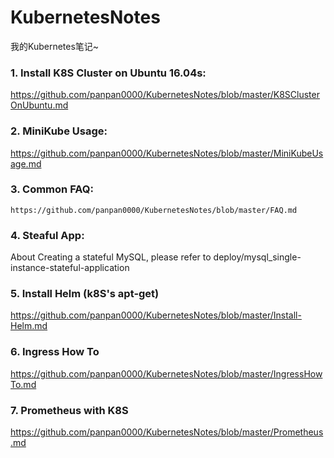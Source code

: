# KubernetesNotes

我的Kubernetes笔记~


### 1. Install K8S Cluster on Ubuntu 16.04s:
   https://github.com/panpan0000/KubernetesNotes/blob/master/K8SClusterOnUbuntu.md

   
### 2. MiniKube Usage: 
   https://github.com/panpan0000/KubernetesNotes/blob/master/MiniKubeUsage.md

### 3. Common FAQ:
    https://github.com/panpan0000/KubernetesNotes/blob/master/FAQ.md
   

### 4. Steaful App:
   About Creating a stateful MySQL, please refer to deploy/mysql_single-instance-stateful-application

### 5. Install Helm (k8S's apt-get)
   https://github.com/panpan0000/KubernetesNotes/blob/master/Install-Helm.md
   
### 6. Ingress How To
   https://github.com/panpan0000/KubernetesNotes/blob/master/IngressHowTo.md
   
### 7. Prometheus with K8S
   https://github.com/panpan0000/KubernetesNotes/blob/master/Prometheus.md
